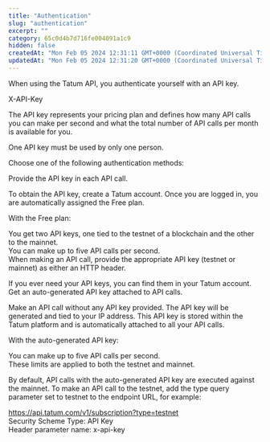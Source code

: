 ```yaml
---
title: "Authentication"
slug: "authentication"
excerpt: ""
category: 65c0d4b7d716fe004091a1c9
hidden: false
createdAt: "Mon Feb 05 2024 12:31:11 GMT+0000 (Coordinated Universal Time)"
updatedAt: "Mon Feb 05 2024 12:31:20 GMT+0000 (Coordinated Universal Time)"
---
```

When using the Tatum API, you authenticate yourself with an API key.

X-API-Key

The API key represents your pricing plan and defines how many API calls you can make per second and what the total number of API calls per month is available for you.

One API key must be used by only one person.

Choose one of the following authentication methods:

Provide the API key in each API call.

To obtain the API key, create a Tatum account. Once you are logged in, you are automatically assigned the Free plan.

With the Free plan:

You get two API keys, one tied to the testnet of a blockchain and the other to the mainnet.  
You can make up to five API calls per second.  
When making an API call, provide the appropriate API key (testnet or mainnet) as either an HTTP header.

If you ever need your API keys, you can find them in your Tatum account.  
Get an auto-generated API key attached to API calls.

Make an API call without any API key provided. The API key will be generated and tied to your IP address. This API key is stored within the Tatum platform and is automatically attached to all your API calls.

With the auto-generated API key:

You can make up to five API calls per second.  
These limits are applied to both the testnet and mainnet.

By default, API calls with the auto-generated API key are executed against the mainnet. To make an API call to the testnet, add the type query parameter set to testnet to the endpoint URL, for example:

<https://api.tatum.com/v1/subscription?type=testnet>  
Security Scheme Type: API Key  
Header parameter name: x-api-key
